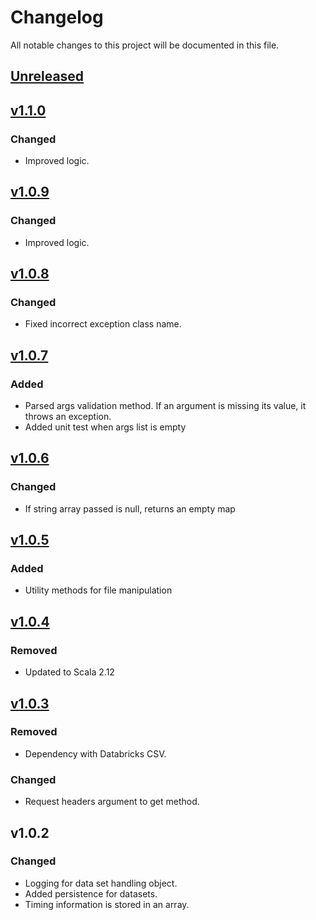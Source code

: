 # Changelog
All notable changes to this project will be documented in this file.

## [Unreleased]

## [v1.1.0]

### Changed
- Improved logic.

## [v1.0.9]

### Changed
- Improved logic.

## [v1.0.8]

### Changed
- Fixed incorrect exception class name.

## [v1.0.7]

### Added
- Parsed args validation method. If an argument is missing its value, it throws an exception.
- Added unit test when args list is empty

## [v1.0.6]

### Changed
- If string array passed is null, returns an empty map

## [v1.0.5]

### Added
- Utility methods for file manipulation  

## [v1.0.4]

### Removed
- Updated to Scala 2.12  

## [v1.0.3]

### Removed
- Dependency with Databricks CSV. 

### Changed
- Request headers argument to get method.

## v1.0.2
### Changed
- Logging for data set handling object.
- Added persistence for datasets.
- Timing information is stored in an array.


[Unreleased]: https://github.com/andersonkmi/spark-utils/compare/v1.0.2...HEAD
[v1.0.3]: https://github.com/andersonkmi/spark-utils/compare/v1.0.2...v1.0.3
[v1.0.4]: https://github.com/andersonkmi/spark-utils/compare/v1.0.3...v1.0.4
[v1.0.5]: https://github.com/andersonkmi/spark-utils/compare/v1.0.4...v1.0.5
[v1.0.6]: https://github.com/andersonkmi/spark-utils/compare/v1.0.5...v1.0.6
[v1.0.7]: https://github.com/andersonkmi/spark-utils/compare/v1.0.6...v1.0.7
[v1.0.8]: https://github.com/andersonkmi/spark-utils/compare/v1.0.7...v1.0.8
[v1.0.9]: https://github.com/andersonkmi/spark-utils/compare/v1.0.8...v1.0.9
[v1.1.0]: https://github.com/andersonkmi/spark-utils/compare/v1.1.0...v1.0.9